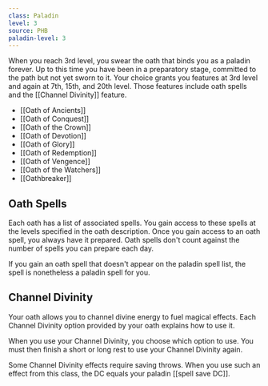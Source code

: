 ```yaml
---
class: Paladin
level: 3
source: PHB
paladin-level: 3
---
```


When you reach 3rd level, you swear the oath that binds you as a paladin forever. Up to this time you have been in a preparatory stage, committed to the path but not yet sworn to it. Your choice grants you features at 3rd level and again at 7th, 15th, and 20th level. Those features include oath spells and the [[Channel Divinity]] feature.
- [[Oath of Ancients]]
- [[Oath of Conquest]]
- [[Oath of the Crown]]
- [[Oath of Devotion]]
- [[Oath of Glory]]
- [[Oath of Redemption]]
- [[Oath of Vengence]]
- [[Oath of the Watchers]]
- [[Oathbreaker]]

## Oath Spells
Each oath has a list of associated spells. You gain access to these spells at the levels specified in the oath description. Once you gain access to an oath spell, you always have it prepared. Oath spells don't count against the number of spells you can prepare each day.

If you gain an oath spell that doesn't appear on the paladin spell list, the spell is nonetheless a paladin spell for you.

## Channel Divinity
Your oath allows you to channel divine energy to fuel magical effects. Each Channel Divinity option provided by your oath explains how to use it.

When you use your Channel Divinity, you choose which option to use. You must then finish a short or long rest to use your Channel Divinity again.

Some Channel Divinity effects require saving throws. When you use such an effect from this class, the DC equals your paladin [[spell save DC]].
